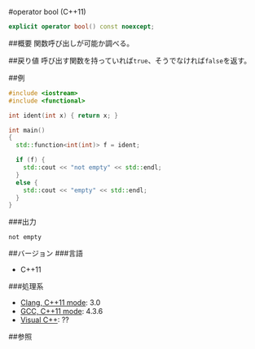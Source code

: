 #operator bool (C++11)
```cpp
explicit operator bool() const noexcept;
```

##概要
関数呼び出しが可能か調べる。


##戻り値
呼び出す関数を持っていれば`true`、そうでなければ`false`を返す。


##例
```cpp
#include <iostream>
#include <functional>

int ident(int x) { return x; }

int main()
{
  std::function<int(int)> f = ident;

  if (f) {
    std::cout << "not empty" << std::endl;
  }
  else {
    std::cout << "empty" << std::endl;
  }
}
```

###出力
```
not empty
```


##バージョン
###言語
- C++11


###処理系
- [Clang, C++11 mode](/implementation#clang.md): 3.0
- [GCC, C++11 mode](/implementation#gcc.md): 4.3.6
- [Visual C++](/implementation#visual_cpp.md): ??


##参照

